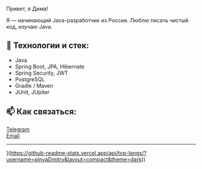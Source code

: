 Привет, я Дима!

Я — начинающий Java-разработчик из России. Люблю писать чистый код, изучаю Java.

## 🚀 Технологии и стек:
- Java
- Spring Boot, JPA, Hibernate
- Spring Security, JWT
- PostgreSQL
- Gradle / Maven
- JUnit, JUpiter

## 📫 Как связаться:
[Telegram](https://t.me/pinyaDmitry?start)  
[Email](PinyaDmitry@yandex.ru)

---


](https://github-readme-stats.vercel.app/api/top-langs/?username=pinyaDmitry&layout=compact&theme=dark))
